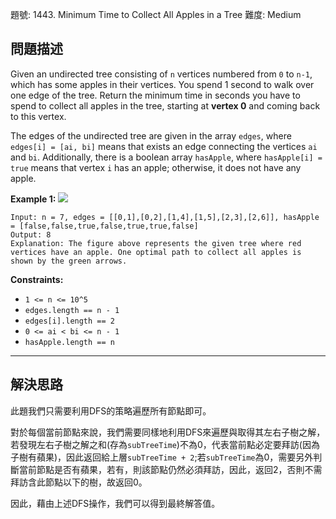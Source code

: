 題號: 1443. Minimum Time to Collect All Apples in a Tree
難度: Medium

## 問題描述
Given an undirected tree consisting of `n` vertices numbered from `0` to `n-1`, which has some apples in their vertices. You spend 1 second to walk over one edge of the tree. Return the minimum time in seconds you have to spend to collect all apples in the tree, starting at **vertex 0** and coming back to this vertex.

The edges of the undirected tree are given in the array `edges`, where `edges[i] = [ai, bi]` means that exists an edge connecting the vertices `ai` and `bi`. Additionally, there is a boolean array `hasApple`, where `hasApple[i] = true` means that vertex `i` has an apple; otherwise, it does not have any apple.

**Example 1:**
![](https://i.imgur.com/jDZ4Jst.png)
```
Input: n = 7, edges = [[0,1],[0,2],[1,4],[1,5],[2,3],[2,6]], hasApple = [false,false,true,false,true,true,false]
Output: 8 
Explanation: The figure above represents the given tree where red vertices have an apple. One optimal path to collect all apples is shown by the green arrows.  
```

**Constraints:**

- `1 <= n <= 10^5`
- `edges.length == n - 1`
- `edges[i].length == 2`
- `0 <= ai < bi <= n - 1`
- `hasApple.length == n`

---
## 解決思路

此題我們只需要利用DFS的策略遍歷所有節點即可。

對於每個當前節點來說，我們需要同樣地利用DFS來遍歷與取得其左右子樹之解，若發現左右子樹之解之和(存為`subTreeTime`)不為0，代表當前點必定要拜訪(因為子樹有蘋果)，因此返回給上層`subTreeTime + 2`;若`subTreeTime`為0，需要另外判斷當前節點是否有蘋果，若有，則該節點仍然必須拜訪，因此，返回2，否則不需拜訪含此節點以下的樹，故返回0。

因此，藉由上述DFS操作，我們可以得到最終解答值。
